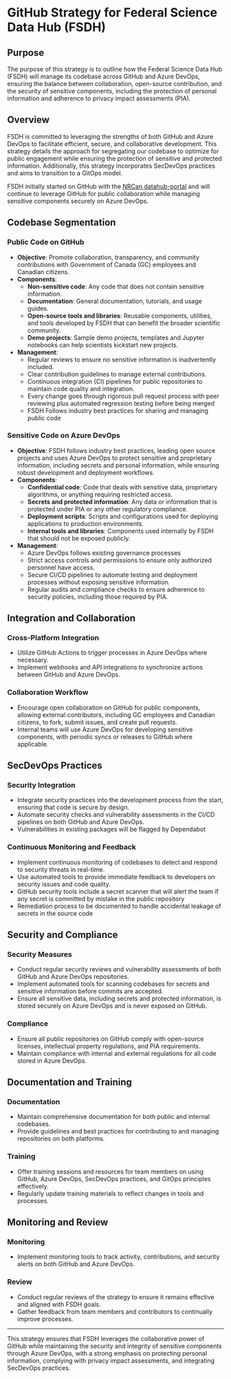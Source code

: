 # GitHub Strategy for Federal Science Data Hub (FSDH)

## Purpose

The purpose of this strategy is to outline how the Federal Science Data Hub (FSDH) will manage its codebase across GitHub and Azure DevOps, ensuring the balance between collaboration, open-source contribution, and the security of sensitive components, including the protection of personal information and adherence to privacy impact assessments (PIA).

## Overview

FSDH is committed to leveraging the strengths of both GitHub and Azure DevOps to facilitate efficient, secure, and collaborative development. This strategy details the approach for segregating our codebase to optimize for public engagement while ensuring the protection of sensitive and protected information. Additionally, this strategy incorporates SecDevOps practices and aims to transition to a GitOps model.

FSDH initially started on GitHub with the [NRCan datahub-portal](https://github.com/NRCan/datahub-portal) and will continue to leverage GitHub for public collaboration while managing sensitive components securely on Azure DevOps.

## Codebase Segmentation

### Public Code on GitHub
- **Objective**: Promote collaboration, transparency, and community contributions with Government of Canada (GC) employees and Canadian citizens.
- **Components**:
  - **Non-sensitive code**: Any code that does not contain sensitive information.
  - **Documentation**: General documentation, tutorials, and usage guides.
  - **Open-source tools and libraries**: Reusable components, utilities, and tools developed by FSDH that can benefit the broader scientific community.
  - **Demo projects**: Sample demo projects, templates and Jupyter notebooks can help scientists kickstart new projects.
- **Management**:
  - Regular reviews to ensure no sensitive information is inadvertently included.
  - Clear contribution guidelines to manage external contributions.
  - Continuous integration (CI) pipelines for public repositories to maintain code quality and integration.
  - Every change goes through rigorous pull request process with peer reviewing plus automated regression testing before being merged
  - FSDH Follows industry best practices for sharing and managing public code

### Sensitive Code on Azure DevOps
- **Objective**: FSDH follows industry best practices, leading open source projects and uses Azure DevOps to protect sensitive and proprietary information, including secrets and personal information, while ensuring robust development and deployment workflows.
- **Components**:
  - **Confidential code**: Code that deals with sensitive data, proprietary algorithms, or anything requiring restricted access.
  - **Secrets and protected information**: Any data or information that is protected under PIA or any other regulatory compliance.
  - **Deployment scripts**: Scripts and configurations used for deploying applications to production environments.
  - **Internal tools and libraries**: Components used internally by FSDH that should not be exposed publicly.
- **Management**:
  - Azure DevOps follows existing governance processes
  - Strict access controls and permissions to ensure only authorized personnel have access.
  - Secure CI/CD pipelines to automate testing and deployment processes without exposing sensitive information.
  - Regular audits and compliance checks to ensure adherence to security policies, including those required by PIA.

## Integration and Collaboration

### Cross-Platform Integration
- Utilize GitHub Actions to trigger processes in Azure DevOps where necessary.
- Implement webhooks and API integrations to synchronize actions between GitHub and Azure DevOps.

### Collaboration Workflow
- Encourage open collaboration on GitHub for public components, allowing external contributors, including GC employees and Canadian citizens, to fork, submit issues, and create pull requests.
- Internal teams will use Azure DevOps for developing sensitive components, with periodic syncs or releases to GitHub where applicable.

## SecDevOps Practices

### Security Integration
- Integrate security practices into the development process from the start, ensuring that code is secure by design.
- Automate security checks and vulnerability assessments in the CI/CD pipelines on both GitHub and Azure DevOps.
- Vulnerabilities in existing packages will be flagged by Dependabot 

### Continuous Monitoring and Feedback
- Implement continuous monitoring of codebases to detect and respond to security threats in real-time.
- Use automated tools to provide immediate feedback to developers on security issues and code quality.
- GitHub security tools include a secret scanner that will alert the team if any secret is committed by mistake in the public repository
- Remediation process to be documented to handle accidental leakage of secrets in the source code

## Security and Compliance

### Security Measures
- Conduct regular security reviews and vulnerability assessments of both GitHub and Azure DevOps repositories.
- Implement automated tools for scanning codebases for secrets and sensitive information before commits are accepted.
- Ensure all sensitive data, including secrets and protected information, is stored securely on Azure DevOps and is never exposed on GitHub.

### Compliance
- Ensure all public repositories on GitHub comply with open-source licenses, intellectual property regulations, and PIA requirements.
- Maintain compliance with internal and external regulations for all code stored in Azure DevOps.

## Documentation and Training

### Documentation
- Maintain comprehensive documentation for both public and internal codebases.
- Provide guidelines and best practices for contributing to and managing repositories on both platforms.

### Training
- Offer training sessions and resources for team members on using GitHub, Azure DevOps, SecDevOps practices, and GitOps principles effectively.
- Regularly update training materials to reflect changes in tools and processes.

## Monitoring and Review

### Monitoring
- Implement monitoring tools to track activity, contributions, and security alerts on both GitHub and Azure DevOps.

### Review
- Conduct regular reviews of the strategy to ensure it remains effective and aligned with FSDH goals.
- Gather feedback from team members and contributors to continually improve processes.

---

This strategy ensures that FSDH leverages the collaborative power of GitHub while maintaining the security and integrity of sensitive components through Azure DevOps, with a strong emphasis on protecting personal information, complying with privacy impact assessments, and integrating SecDevOps practices. 
